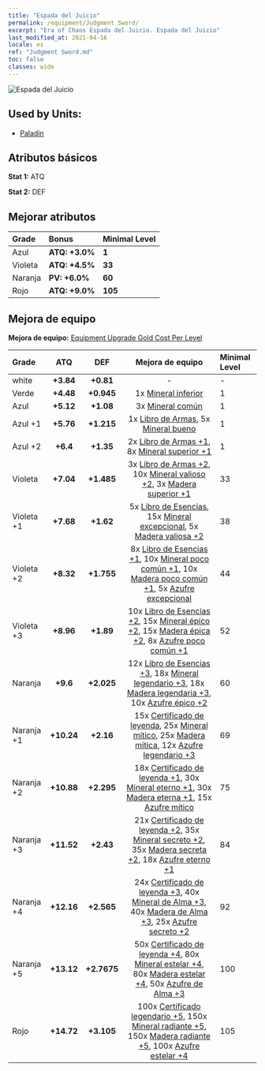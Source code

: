 ```yaml
---
title: "Espada del Juicio"
permalink: /equipment/Judgment Sword/
excerpt: "Era of Chaos Espada del Juicio. Espada del Juicio"
last_modified_at: 2021-04-16
locale: es
ref: "Judgment Sword.md"
toc: false
classes: wide
---
```


  ![Espada del Juicio](/images/e/e_1081.png)

## Used by Units:

* [Paladín](/es/units/Paladin/) 


## Atributos básicos
 **Stat 1:** ATQ

 **Stat 2:** DEF

## Mejorar atributos

  |     Grade    |   Bonus | Minimal Level | 
  |:-------------|:--------|:--------------| 
  | Azul | **ATQ: +3.0%** | **1** | 
  | Violeta | **ATQ: +4.5%** | **33** | 
  | Naranja | **PV: +6.0%** | **60** | 
  | Rojo | **ATQ: +9.0%** | **105** | 


## Mejora de equipo
 **Mejora de equipo:** [Equipment Upgrade Gold Cost Per Level](/equipment/EquipmentUpgradeCostPerLevel/) 

  |          Grade      | ATQ | DEF | Mejora de equipo | Minimal Level |
  |:--------------------|:---------:|:---------:|:----------------:|:--------------|
  | white | **+3.84** | **+0.81** | - | - |
  | Verde | **+4.48** | **+0.945** | 1x [Mineral inferior](/es/Items/mat_1/) | 1 |
  | Azul | **+5.12** | **+1.08** | 3x [Mineral común](/es/Items/mat_6/) | 1 |
  | Azul +1 | **+5.76** | **+1.215** | 1x [Libro de Armas](/es/Items/mat_18/), 5x [Mineral bueno](/es/Items/mat_12/) | 1 |
  | Azul +2 | **+6.4** | **+1.35** | 2x [Libro de Armas +1](/es/Items/mat_25/), 8x [Mineral superior +1](/es/Items/mat_19/) | 1 |
  | Violeta | **+7.04** | **+1.485** | 3x [Libro de Armas +2](/es/Items/mat_32/), 10x [Mineral valioso +2](/es/Items/mat_26/), 3x [Madera superior +1](/es/Items/mat_20/) | 33 |
  | Violeta +1 | **+7.68** | **+1.62** | 5x [Libro de Esencias](/es/Items/mat_39/), 15x [Mineral excepcional](/es/Items/mat_33/), 5x [Madera valiosa +2](/es/Items/mat_27/) | 38 |
  | Violeta +2 | **+8.32** | **+1.755** | 8x [Libro de Esencias +1](/es/Items/mat_46/), 10x [Mineral poco común +1](/es/Items/mat_40/), 10x [Madera poco común +1](/es/Items/mat_41/), 5x [Azufre excepcional](/es/Items/mat_36/) | 44 |
  | Violeta +3 | **+8.96** | **+1.89** | 10x [Libro de Esencias +2](/es/Items/mat_53/), 15x [Mineral épico +2](/es/Items/mat_47/), 15x [Madera épica +2](/es/Items/mat_48/), 8x [Azufre poco común +1](/es/Items/mat_43/) | 52 |
  | Naranja | **+9.6** | **+2.025** | 12x [Libro de Esencias +3](/es/Items/mat_60/), 18x [Mineral legendario +3](/es/Items/mat_54/), 18x [Madera legendaria +3](/es/Items/mat_55/), 10x [Azufre épico +2](/es/Items/mat_50/) | 60 |
  | Naranja +1 | **+10.24** | **+2.16** | 15x [Certificado de leyenda](/es/Items/mat_67/), 25x [Mineral mítico](/es/Items/mat_61/), 25x [Madera mítica](/es/Items/mat_62/), 12x [Azufre legendario +3](/es/Items/mat_57/) | 69 |
  | Naranja +2 | **+10.88** | **+2.295** | 18x [Certificado de leyenda +1](/es/Items/mat_74/), 30x [Mineral eterno +1](/es/Items/mat_68/), 30x [Madera eterna +1](/es/Items/mat_69/), 15x [Azufre mítico](/es/Items/mat_64/) | 75 |
  | Naranja +3 | **+11.52** | **+2.43** | 21x [Certificado de leyenda +2](/es/Items/mat_81/), 35x [Mineral secreto +2](/es/Items/mat_75/), 35x [Madera secreta +2](/es/Items/mat_76/), 18x [Azufre eterno +1](/es/Items/mat_71/) | 84 |
  | Naranja +4 | **+12.16** | **+2.565** | 24x [Certificado de leyenda +3](/es/Items/mat_88/), 40x [Mineral de Alma +3](/es/Items/mat_82/), 40x [Madera de Alma +3](/es/Items/mat_83/), 25x [Azufre secreto +2](/es/Items/mat_78/) | 92 |
  | Naranja +5 | **+13.12** | **+2.7675** | 50x [Certificado de leyenda +4](/es/Items/mat_95/), 80x [Mineral estelar +4](/es/Items/mat_89/), 80x [Madera estelar +4](/es/Items/mat_90/), 50x [Azufre de Alma +3](/es/Items/mat_85/) | 100 |
  | Rojo | **+14.72** | **+3.105** | 100x [Certificado legendario +5](/es/Items/mat_102/), 150x [Mineral radiante +5](/es/Items/mat_96/), 150x [Madera radiante +5](/es/Items/mat_97/), 100x [Azufre estelar +4](/es/Items/mat_92/) | 105 |

